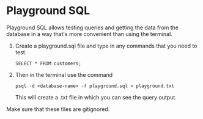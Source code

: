 # Playground SQL

Playground SQL allows testing queries and getting the data from the database in a 
way that's more convenient than using the terminal. 

1. Create a playground.sql file and type in any commands that you need to test.

       SELECT * FROM customers;

2. Then in the terminal use the command

       psql -d <database-name> -f playground.sql > playground.txt

   This will create a .txt file in which you can see the query output.

Make sure that these files are gitignored.
